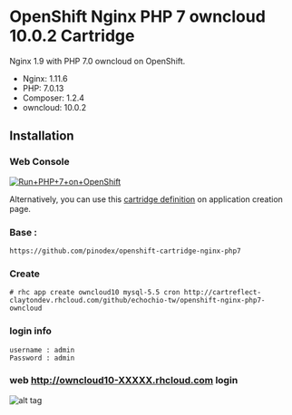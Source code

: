 # OpenShift Nginx PHP 7 owncloud 10.0.2 Cartridge
Nginx 1.9 with PHP 7.0 owncloud  on OpenShift.

* Nginx: 1.11.6
* PHP: 7.0.13
* Composer: 1.2.4
* owncloud: 10.0.2

## Installation

### Web Console
<a href="https://openshift.redhat.com/app/console/application_type/custom?cartridges%5B%5D=http://cartreflect-claytondev.rhcloud.com/github/pinodex/openshift-cartridge-nginx-php7&amp;name=php"><img alt="Run+PHP+7+on+OpenShift" src="https://launch-shifter.rhcloud.com/launch/light/Run%20PHP%207%20on.svg" /></a>

Alternatively, you can use this [cartridge definition](http://cartreflect-claytondev.rhcloud.com/github/pinodex/openshift-cartridge-nginx-php7) on application creation page.


### Base : 
```
https://github.com/pinodex/openshift-cartridge-nginx-php7
```

### Create 
```
# rhc app create owncloud10 mysql-5.5 cron http://cartreflect-claytondev.rhcloud.com/github/echochio-tw/openshift-nginx-php7-owncloud
```
### login info
```
username : admin
Password : admin

```

### web http://owncloud10-XXXXX.rhcloud.com login

![alt tag](https://github.com/echochio-tw/openshift-nginx-php7-owncloud/raw/master/pic/owncloud-login.png)

